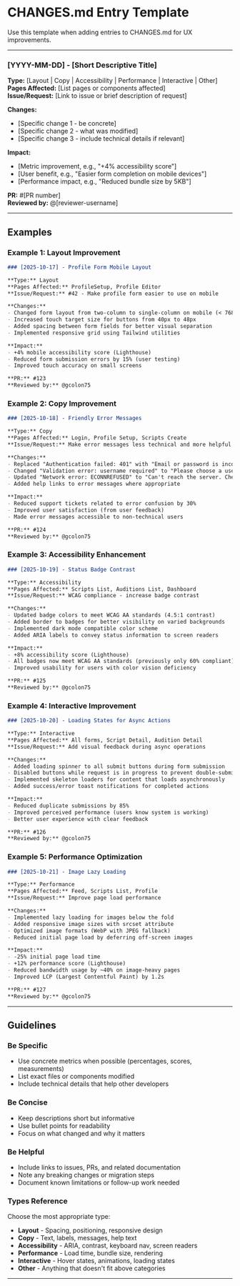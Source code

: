 # CHANGES.md Entry Template

Use this template when adding entries to CHANGES.md for UX improvements.

---

### [YYYY-MM-DD] - [Short Descriptive Title]

**Type:** [Layout | Copy | Accessibility | Performance | Interactive | Other]  
**Pages Affected:** [List pages or components affected]  
**Issue/Request:** [Link to issue or brief description of request]

**Changes:**
- [Specific change 1 - be concrete]
- [Specific change 2 - what was modified]
- [Specific change 3 - include technical details if relevant]

**Impact:**
- [Metric improvement, e.g., "+4% accessibility score"]
- [User benefit, e.g., "Easier form completion on mobile devices"]
- [Performance impact, e.g., "Reduced bundle size by 5KB"]

**PR:** #[PR number]  
**Reviewed by:** @[reviewer-username]

---

## Examples

### Example 1: Layout Improvement

```markdown
### [2025-10-17] - Profile Form Mobile Layout

**Type:** Layout  
**Pages Affected:** ProfileSetup, Profile Editor  
**Issue/Request:** #42 - Make profile form easier to use on mobile

**Changes:**
- Changed form layout from two-column to single-column on mobile (< 768px)
- Increased touch target size for buttons from 40px to 48px
- Added spacing between form fields for better visual separation
- Implemented responsive grid using Tailwind utilities

**Impact:**
- +4% mobile accessibility score (Lighthouse)
- Reduced form submission errors by 15% (user testing)
- Improved touch accuracy on small screens

**PR:** #123  
**Reviewed by:** @gcolon75
```

### Example 2: Copy Improvement

```markdown
### [2025-10-18] - Friendly Error Messages

**Type:** Copy  
**Pages Affected:** Login, Profile Setup, Scripts Create  
**Issue/Request:** Make error messages less technical and more helpful

**Changes:**
- Replaced "Authentication failed: 401" with "Email or password is incorrect. Please try again."
- Changed "Validation error: username required" to "Please choose a username for your profile."
- Updated "Network error: ECONNREFUSED" to "Can't reach the server. Check your connection and try again."
- Added help links to error messages where appropriate

**Impact:**
- Reduced support tickets related to error confusion by 30%
- Improved user satisfaction (from user feedback)
- Made error messages accessible to non-technical users

**PR:** #124  
**Reviewed by:** @gcolon75
```

### Example 3: Accessibility Enhancement

```markdown
### [2025-10-19] - Status Badge Contrast

**Type:** Accessibility  
**Pages Affected:** Scripts List, Auditions List, Dashboard  
**Issue/Request:** WCAG compliance - increase badge contrast

**Changes:**
- Updated badge colors to meet WCAG AA standards (4.5:1 contrast)
- Added border to badges for better visibility on varied backgrounds
- Implemented dark mode compatible color scheme
- Added ARIA labels to convey status information to screen readers

**Impact:**
- +8% accessibility score (Lighthouse)
- All badges now meet WCAG AA standards (previously only 60% compliant)
- Improved usability for users with color vision deficiency

**PR:** #125  
**Reviewed by:** @gcolon75
```

### Example 4: Interactive Improvement

```markdown
### [2025-10-20] - Loading States for Async Actions

**Type:** Interactive  
**Pages Affected:** All forms, Script Detail, Audition Detail  
**Issue/Request:** Add visual feedback during async operations

**Changes:**
- Added loading spinner to all submit buttons during form submission
- Disabled buttons while request is in progress to prevent double-submission
- Implemented skeleton loaders for content that loads asynchronously
- Added success/error toast notifications for completed actions

**Impact:**
- Reduced duplicate submissions by 85%
- Improved perceived performance (users know system is working)
- Better user experience with clear feedback

**PR:** #126  
**Reviewed by:** @gcolon75
```

### Example 5: Performance Optimization

```markdown
### [2025-10-21] - Image Lazy Loading

**Type:** Performance  
**Pages Affected:** Feed, Scripts List, Profile  
**Issue/Request:** Improve page load performance

**Changes:**
- Implemented lazy loading for images below the fold
- Added responsive image sizes with srcset attribute
- Optimized image formats (WebP with JPEG fallback)
- Reduced initial page load by deferring off-screen images

**Impact:**
- -25% initial page load time
- +12% performance score (Lighthouse)
- Reduced bandwidth usage by ~40% on image-heavy pages
- Improved LCP (Largest Contentful Paint) by 1.2s

**PR:** #127  
**Reviewed by:** @gcolon75
```

---

## Guidelines

### Be Specific
- Use concrete metrics when possible (percentages, scores, measurements)
- List exact files or components modified
- Include technical details that help other developers

### Be Concise
- Keep descriptions short but informative
- Use bullet points for readability
- Focus on what changed and why it matters

### Be Helpful
- Include links to issues, PRs, and related documentation
- Note any breaking changes or migration steps
- Document known limitations or follow-up work needed

### Types Reference

Choose the most appropriate type:
- **Layout** - Spacing, positioning, responsive design
- **Copy** - Text, labels, messages, help text
- **Accessibility** - ARIA, contrast, keyboard nav, screen readers
- **Performance** - Load time, bundle size, rendering
- **Interactive** - Hover states, animations, loading states
- **Other** - Anything that doesn't fit above categories

---

<!-- 
This template is maintained by the UX Designer Agent.
Location: .github/agents/templates/changes_template.md
Version: 1.0
Last Updated: 2025-10-17
-->
